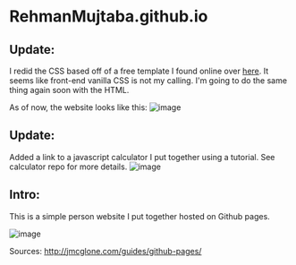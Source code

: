 # RehmanMujtaba.github.io

## Update:
I redid the CSS based off of a free template I found online over [here](http://www.markups.io/). It seems like front-end vanilla CSS is not my calling.
I'm going to do the same thing again soon with the HTML.

As of now, the website looks like this:
![image](https://user-images.githubusercontent.com/97486476/218277899-11f68391-1723-4c59-b403-1b46ad2e932b.png)


## Update:
Added a link to a javascript calculator I put together using a tutorial. See calculator repo for more details.
![image](https://user-images.githubusercontent.com/97486476/218278128-843664af-7a14-4d09-be0d-2488ef3e6b96.png)

## Intro:
This is a simple person website I put together hosted on Github pages.

![image](https://user-images.githubusercontent.com/97486476/166587607-057ef212-2432-44e8-a2c2-0da34e7eda7e.png)


Sources:
http://jmcglone.com/guides/github-pages/


